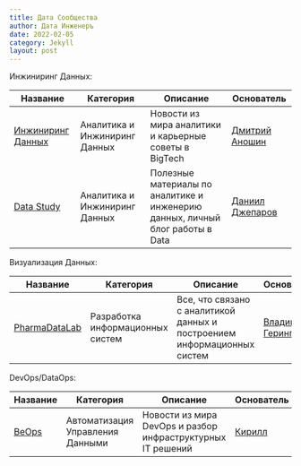```yaml
---
title: Дата Сообщества
author: Дата Инженеръ
date: 2022-02-05
category: Jekyll
layout: post
---
```


Инжиниринг Данных:

| Название | Категория | Описание | Основатель |
|----------|-----------|-----------|------------|
| [Инжиниринг Данных](https://t.me/rockyourdata) | Аналитика и Инжиниринг Данных | Новости из мира аналитики и карьерные советы в BigTech | [Дмитрий Аношин](https://www.linkedin.com/in/dmitryanoshin/) |
| [Data Study](https://t.me/data_study) | Аналитика и Инжиниринг Данных | Полезные материалы по аналитике и инженерию данных, личный блог работы в Data | [Даниил Джепаров](https://t.me/daniildzheparov) |


Визуализация Данных:

| Название | Категория | Описание | Основатель |
|----------|-----------|-----------|------------|
| [PharmaDataLab](https://t.me/pharmadatalab) | Разработка информационных систем | Все, что связано с аналитикой данных и построением информационных систем | [Владимир Герингер](https://t.me/geringervv) |

DevOps/DataOps:

| Название                           | Категория                        | Описание                                                    | Основатель                                              |
|------------------------------------|----------------------------------|-------------------------------------------------------------|---------------------------------------------------------|
| [BeOps](https://t.me/beops_it) | Автоматизация Управления Данными | Новости из мира DevOps и разбор инфраструктурных IT решений | [Кирилл](https://www.linkedin.com/in/be-ops-b7a37a235/) |

